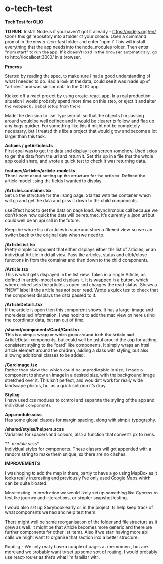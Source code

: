 # o-tech-test
**Tech Test for OLIO**  

**TO RUN:**
Install Node.js if you haven't got it already - https://nodejs.org/en/
Clone this git repository into a folder of your choice.
Open a command prompt in the new *o-tech-test* folder and enter "npm i"
This will install everything that the app needs into the node_modules folder.
Then enter "npm start" to run the app. If it doesn't load in the browser automatically, go to http://localhost:3000/ in a browser.

**Process**

Started by reading the spec, to make sure I had a good understanding of what I needed to do.
Had a look at the data, could see it was made up of “articles” and was similar data to the OLIO app.

Kicked off a react project by using create-react-app. In a real production situation I would probably spend more time on this step, or eject it and alter the webpack / babel setup from there.

Made the decision to use Typesecript, so that the objects I’m passing around would be well defined and it would be clearer to follow, and flag up any bugs quicker. For something like this it might not be completely necessary, but I treated this like a project that would grow and become a lot larger than this task.

**Actions / getArticles.ts**  
First goal was to get the data and display it on screen somehow. Used axios to get the data from the url and return it. Set this up in a file that the whole app could share, and wrote a quick test to check it was returning data.

**features/Articles/article-model.ts**  
Then I went about setting up the structure for the articles. Defined the article model using the fields I wanted to display.

**/Articles.container.tsx**  
Set up the structure for the listing page. Started with the container which will go and get the data and pass it down to the child components.

useEffect hook to get the data on page load. Asynchronous call because we don’t know how quick the data will be returned. It’s currently a .json url but could well be an api call in the future.

Keep the whole list of articles in state and show a filtered view, so we can switch back to the original data when we need to.

**/ArticleList.tsx**  
Pretty simple component that either displays either the list of Articles, or an individual Article in detail view. Pass the articles, status and click/close functions in from the container and then down to the child components.

**/Article.tsx**  
This is what gets displayed in the list view. Takes in a single Article, as defined in article-model and displays it. It is wrapped in a button, which when clicked sets the article as open and changes the read status. Shows a “NEW” label if the article has not been read.
Wrote a quick test to check that the component displays the data passed to it.

**/ArticleDetails.tsx**  
If the article is open then this component shows. It has a larger image and more detailed information. I was hoping to add the map view on here using the coordinate data, but ran out of time.

**/shared/components/Card/Card.tsx**  
This is a simple wrapper which goes around both the Article and ArticleDetail components, but could well be usful around the app for adding consistent styling to the “card” like components.
It simply wraps an html article element around the children, adding a class with styling, but also allowing additional classes to be added.

**/CardImage.tsx**  
Rather than show the <img> which could be unpredictable in size, I made a component to show an image in a desired size, with the background image stretched over it. This isn’t perfect, and wouldn’t work for really wide landscape photos, but as a quick solution it’s okay.

**Styling**  
I have used css modules to control and separate the styling of the app and individual components. 

**App.module.scss**  
Has some global classes for margin spacing, along with simple typography.

**/shared/styles/helpers.scss**  
Variables for spacers and colours, also a function that converts px to rems.

** *.module.scss**  
Individual styles for components. These classes will get appended with a random string to make them unique, so there are no clashes. 


**IMPROVEMENTS**  

I was hoping to add the map in there, partly to have a go using MapBox as it looks really interesting and previously I’ve only used Google Maps which can be quite bloated.

More testing. In production we would likely set up something like Cypress to test the journey and interactions, or simpler snapshot testing.

I would also set up Storybook early on in the project, to help keep track of what components we had and help test them.

There might well be some reorganisation of the folder and file structure as it grew as well. It might be that Article becomes more generic and there are further components for other list items. Also if we start having more api calls we might want to organise that section into a better structure.

Routing - We only really have a couple of pages at the moment, but any more and we probably want to set up some sort of routing. I would probably use react-router as that’s what I’m familiar with.




